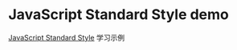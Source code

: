 # JavaScript Standard Style demo

[JavaScript Standard Style](https://github.com/feross/standard/blob/master/docs/RULES-zhcn.md) 学习示例
